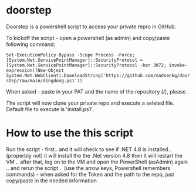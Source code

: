 # doorstep
Doorstep is a powershell script to access your private repro in GitHub.

To kickoff the script - open a powershell (as admin) and copy/paste following command;

`Set-ExecutionPolicy Bypass -Scope Process -Force; [System.Net.ServicePointManager]::SecurityProtocol = [System.Net.ServicePointManager]::SecurityProtocol -bor 3072; invoke-expression((New-Object System.Net.WebClient).DownloadString('https://github.com/madsenkg/doorstep/raw/main/dingdong.ps1'))`

When asked - paste in your PAT and the name of the repository (<user>/<repo>), please . 

The script will now clone your private repo and execute a seleted file. Default file to execute is 'install.ps1'.

# How to use the this script
Run the script - first.. and it will check to see if .NET 4.8 is installed.. (properbly not) it will install the the .Net version 4.8 then it will restart the VM .. after that, log on to the VM and open the PowerShell (asAdmin) again .. and rerun the script .. (use the arrow keys, Powershell remembers commands) - when asked for the Token and the path to the repo, just copy/paste in the needed information
